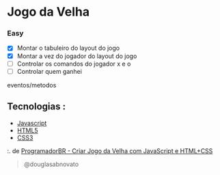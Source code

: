 # Jogo da Velha

### Easy

- [x] Montar o tabuleiro do layout do jogo 
- [x] Montar a vez do jogador do layout do jogo
- [ ] Controlar os comandos do jogador x e o
- [ ] Controlar quem ganhei

eventos/metodos

## Tecnologias :
- [Javascript](https://developer.mozilla.org/pt-BR/docs/Web/JavaScript)
- [HTML5](https://developer.mozilla.org/pt-BR/docs/Web/HTML/Element)
- [CSS3](https://developer.mozilla.org/pt-BR/docs/Web/CSS)

:. de [ProgramadorBR - Criar Jogo da Velha com JavaScript e HTML+CSS ](https://www.youtube.com/watch?v=Ueh549xEV9E&list=PLVzrOYTg7zYD-CYTZN7mufIbV9touYFhq)

>@douglasabnovato